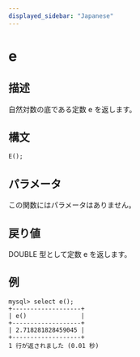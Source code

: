 ```yaml
---
displayed_sidebar: "Japanese"
---
```


# e

## 描述

自然対数の底である定数 e を返します。

## 構文

```SQL
E();
```

## パラメータ

この関数にはパラメータはありません。

## 戻り値

DOUBLE 型として定数 e を返します。

## 例

```Plaintext
mysql> select e();
+-------------------+
| e()               |
+-------------------+
| 2.718281828459045 |
+-------------------+
1 行が返されました (0.01 秒)
```